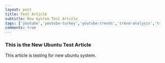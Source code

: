 ```yaml
---
layout: post
title: Test Article
subtitle: New System Test Article
tags: ['youtube','youtube-turkey','youtube-trends','trend-analysis','trends','python','plotly','pandas']
comments: true
---
```


### This is the New Ubuntu Test Article ###

This article is testing for new ubuntu system.

